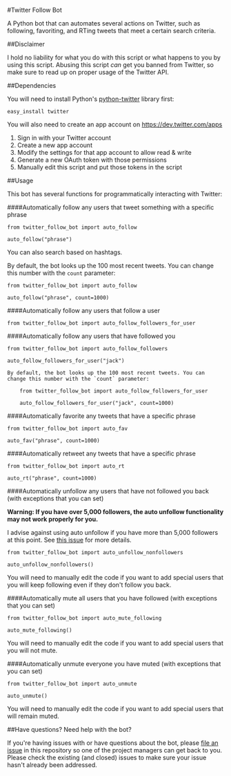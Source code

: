 #Twitter Follow Bot

A Python bot that can automates several actions on Twitter, such as following, favoriting, and RTing tweets that meet a certain search criteria.

##Disclaimer

I hold no liability for what you do with this script or what happens to you by using this script. Abusing this script *can* get you banned from Twitter, so make sure to read up on proper usage of the Twitter API.

##Dependencies

You will need to install Python's [python-twitter](https://github.com/sixohsix/twitter/) library first:

    easy_install twitter
    
You will also need to create an app account on https://dev.twitter.com/apps

1. Sign in with your Twitter account
2. Create a new app account
3. Modify the settings for that app account to allow read & write
4. Generate a new OAuth token with those permissions
5. Manually edit this script and put those tokens in the script

##Usage

This bot has several functions for programmatically interacting with Twitter:

####Automatically follow any users that tweet something with a specific phrase

    from twitter_follow_bot import auto_follow
  
    auto_follow("phrase")
    
You can also search based on hashtags.
  
By default, the bot looks up the 100 most recent tweets. You can change this number with the `count` parameter:

    from twitter_follow_bot import auto_follow
  
    auto_follow("phrase", count=1000)

####Automatically follow any users that follow a user
    
    from twitter_follow_bot import auto_follow_followers_for_user
    
####Automatically follow any users that have followed you

    from twitter_follow_bot import auto_follow_followers
    
    auto_follow_followers_for_user("jack")

    By default, the bot looks up the 100 most recent tweets. You can change this number with the `count` parameter:

        from twitter_follow_bot import auto_follow_followers_for_user
      
        auto_follow_followers_for_user("jack", count=1000)

####Automatically favorite any tweets that have a specific phrase

    from twitter_follow_bot import auto_fav
  
    auto_fav("phrase", count=1000)
    
####Automatically retweet any tweets that have a specific phrase

    from twitter_follow_bot import auto_rt
  
    auto_rt("phrase", count=1000)

####Automatically unfollow any users that have not followed you back (with exceptions that you can set)

**Warning: If you have over 5,000 followers, the auto unfollow functionality may not work properly for you.**

I advise against using auto unfollow if you have more than 5,000 followers at this point. See [this issue](https://github.com/rhiever/twitter-follow-bot/issues/14) for more details.

    from twitter_follow_bot import auto_unfollow_nonfollowers
  
    auto_unfollow_nonfollowers()
  
You will need to manually edit the code if you want to add special users that you will keep following even if they don't follow you back.

####Automatically mute all users that you have followed (with exceptions that you can set)

    from twitter_follow_bot import auto_mute_following
    
    auto_mute_following()

You will need to manually edit the code if you want to add special users that you will not mute.

####Automatically unmute everyone you have muted (with exceptions that you can set)

    from twitter_follow_bot import auto_unmute
    
    auto_unmute()
    
You will need to manually edit the code if you want to add special users that will remain muted. 

##Have questions? Need help with the bot?

If you're having issues with or have questions about the bot, please [file an issue](https://github.com/rhiever/twitter-follow-bot/issues) in this repository so one of the project managers can get back to you. Please check the existing (and closed) issues to make sure your issue hasn't already been addressed.
